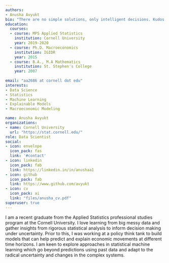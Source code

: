 ```yaml
---
authors:
- Anusha Avyukt
bio: "There are no simple solutions, only intelligent decisions. Kudos to Statistics for helping make decisions under uncertainty."
education:
  courses:
  - course: MPS Applied Statistics
    institution: Cornell University
    year: 2019-2020
  - course: Ph.D. Macroeconomics
    institution: IGIDR
    year: 2015
  - course: B.A., M.A Mathematics
    institution: St. Stephen's College
    year: 2007
    
email: "aa2686 at cornell dot edu"
interests:
- Data Science
- Statistics
- Machine Learning
- Explainable Models
- Macroeconomic Modeling

name: Anusha Avyukt
organizations:
- name: Cornell University
  url: "https://stat.cornell.edu/"
role: Data Scientist
social:
- icon: envelope
  icon_pack: fas
  link: '#contact'
- icon: linkedin
  icon_pack: fab
  link: https://linkedin.in/in/anushaa1
- icon: github
  icon_pack: fab
  link: https://www.github.com/avyukt
- icon: cv
  icon_pack: ai
  link: "files/anusha_cv.pdf"
superuser: true
---
```


I am a recent graduate from the Applied Statistics professional studies program at the Cornell University.  I love learning from big messy data and gather insights from rigorous statistical analysis to inform decision making under uncertainty. Prior to this, I was working at a policy think tank to build models that can help predict and explain economic movements at different time horizons. I am keen to explore approaches in statistical machine learning which go beyond predictions using past data and adapt to the radical uncertainty and changes in the complex systems. 

